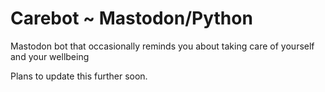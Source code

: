 # Carebot ~ Mastodon/Python
Mastodon bot that occasionally reminds you about taking care of yourself and your wellbeing

Plans to update this further soon.
